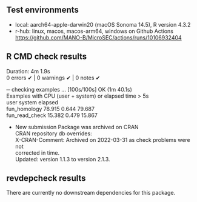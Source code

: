 ## Test environments
* local: aarch64-apple-darwin20 (macOS Sonoma 14.5), R version 4.3.2
* r-hub: linux, macos, macos-arm64, windows on Github Actions  
  https://github.com/MANO-B/MicroSEC/actions/runs/10106932404  
  
## R CMD check results
Duration: 4m 1.9s  
0 errors ✔ | 0 warnings ✔ | 0 notes ✔

─  checking examples ... [100s/100s] OK (1m 40.1s)  
   Examples with CPU (user + system) or elapsed time > 5s  
                    user system elapsed  
   fun_homology   78.915  0.644  79.687  
   fun_read_check 15.382  0.479  15.867  

* New submission
Package was archived on CRAN  
CRAN repository db overrides:  
  X-CRAN-Comment: Archived on 2022-03-31 as check problems were not  
    corrected in time.  
  Updated: version 1.1.3 to version 2.1.3.  

## revdepcheck results
There are currently no downstream dependencies for this package.

